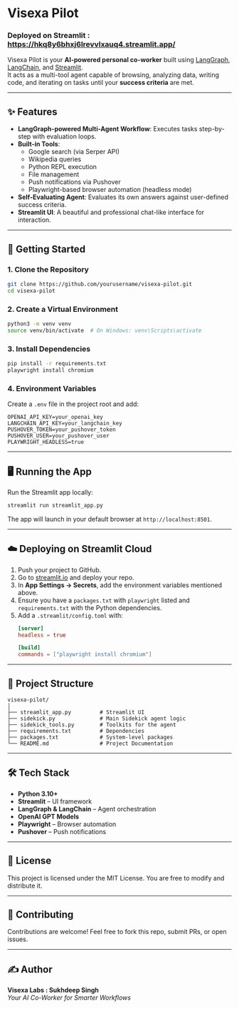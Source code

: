 # Visexa Pilot

### Deployed on Streamlit : https://hkq8y6bhxj6lrevvlxauq4.streamlit.app/

Visexa Pilot is your **AI-powered personal co-worker** built using [LangGraph](https://www.langchain.com/langgraph), [LangChain](https://www.langchain.com/), and [Streamlit](https://streamlit.io/).  
It acts as a multi-tool agent capable of browsing, analyzing data, writing code, and iterating on tasks until your **success criteria** are met.

---

## ✨ Features
- **LangGraph-powered Multi-Agent Workflow**: Executes tasks step-by-step with evaluation loops.
- **Built-in Tools**:  
  - Google search (via Serper API)  
  - Wikipedia queries  
  - Python REPL execution  
  - File management  
  - Push notifications via Pushover  
  - Playwright-based browser automation (headless mode)
- **Self-Evaluating Agent**: Evaluates its own answers against user-defined success criteria.
- **Streamlit UI**: A beautiful and professional chat-like interface for interaction.

---

## 🚀 Getting Started

### 1. Clone the Repository
```bash
git clone https://github.com/yourusername/visexa-pilot.git
cd visexa-pilot
```

### 2. Create a Virtual Environment
```bash
python3 -m venv venv
source venv/bin/activate  # On Windows: venv\Scripts\activate
```

### 3. Install Dependencies
```bash
pip install -r requirements.txt
playwright install chromium
```

### 4. Environment Variables
Create a `.env` file in the project root and add:
```
OPENAI_API_KEY=your_openai_key
LANGCHAIN_API_KEY=your_langchain_key
PUSHOVER_TOKEN=your_pushover_token
PUSHOVER_USER=your_pushover_user
PLAYWRIGHT_HEADLESS=true
```

---

## 🖥️ Running the App

Run the Streamlit app locally:
```bash
streamlit run streamlit_app.py
```

The app will launch in your default browser at `http://localhost:8501`.

---

## ☁️ Deploying on Streamlit Cloud
1. Push your project to GitHub.  
2. Go to [streamlit.io](https://streamlit.io/cloud) and deploy your repo.  
3. In **App Settings → Secrets**, add the environment variables mentioned above.  
4. Ensure you have a `packages.txt` with `playwright` listed and `requirements.txt` with the Python dependencies.  
5. Add a `.streamlit/config.toml` with:
   ```toml
   [server]
   headless = true

   [build]
   commands = ["playwright install chromium"]
   ```

---

## 🧩 Project Structure
```
visexa-pilot/
│
├── streamlit_app.py         # Streamlit UI
├── sidekick.py              # Main Sidekick agent logic
├── sidekick_tools.py        # Toolkits for the agent
├── requirements.txt         # Dependencies
├── packages.txt             # System-level packages
└── README.md                # Project Documentation
```

---

## 🛠️ Tech Stack
- **Python 3.10+**
- **Streamlit** – UI framework
- **LangGraph & LangChain** – Agent orchestration
- **OpenAI GPT Models**
- **Playwright** – Browser automation
- **Pushover** – Push notifications

---

## 📜 License
This project is licensed under the MIT License. You are free to modify and distribute it.

---

## 🤝 Contributing
Contributions are welcome! Feel free to fork this repo, submit PRs, or open issues.

---

## ✍️ Author
**Visexa Labs : Sukhdeep Singh**  
*Your AI Co-Worker for Smarter Workflows*
